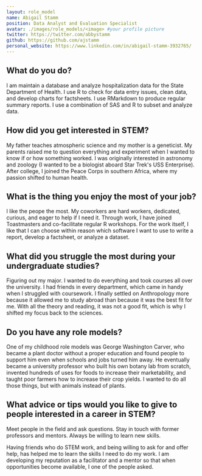 ```yaml
---
layout: role_model
name: Abigail Stamm
position: Data Analyst and Evaluation Specialist
avatar: ./images/role_models/<image> #your profile picture
twitter: https://twitter.com/abbystamm
github: https://github.com/ajstamm
personal_website: https://www.linkedin.com/in/abigail-stamm-3932765/
---
```


## What do you do?

I am maintain a database and analyze hospitalization data for the State Department of Health. I use R to check for data entry issues, clean data, and develop charts for factsheets. I use RMarkdown to produce regular summary reports. I use a combination of SAS and R to subset and analyze data.

## How did you get interested in STEM?

My father teaches atmospheric science and my mother is a geneticist. My parents raised me to question everything and experiment when I wanted to know if or how something worked. I was originally interested in astronomy and zoology (I wanted to be a biologist aboard Star Trek's USS Enterprise). After college, I joined the Peace Corps in southern Africa, where my passion shifted to human health.

## What is the thing you enjoy the most of your job?

I like the peope the most. My coworkers are hard workers, dedicated, curious, and eager to help if I need it. Through work, I have joined Toastmasters and co-facilitate regular R workshops. For the work itself, I like that I can choose within reason which software I want to use to write a report, develop a factsheet, or analyze a dataset.

## What did you struggle the most during your undergraduate studies?

Figuring out my major. I wanted to do everything and took courses all over the university. I had friends in every department, which came in handy when I struggled with coursework. I finally settled on Anthropology more because it allowed me to study abroad than because it was the best fit for me. With all the theory and reading, it was not a good fit, which is why I shifted my focus back to the sciences.

## Do you have any role models?

One of my childhood role models was George Washington Carver, who became a plant doctor without a proper education and found people to support him even when schools and jobs turned him away. He eventually became a university professor who built his own botany lab from scratch, invented hundreds of uses for foods to increase their marketability, and taught poor farmers how to increase their crop yields. I wanted to do all those things, but with animals instead of plants.

## What advice or tips would you like to give to people interested in a career in STEM?

Meet people in the field and ask questions. Stay in touch with former professors and mentors. Always be willing to learn new skills.

Having friends who do STEM work, and being willing to ask for and offer help, has helped me to learn the skills I need to do my work. I am developing my reputation as a facilitator and a mentor so that when opportunities become available, I one of the people asked.
